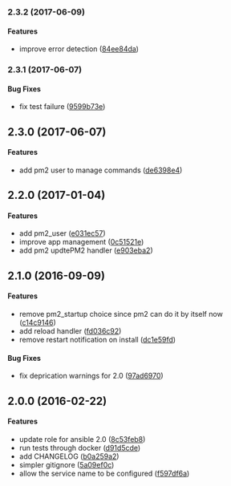 <a name="2.3.2"></a>
### 2.3.2 (2017-06-09)


#### Features

*   improve error detection ([84ee84da](https://github.com/weareinteractive/ansible-pm2/commit/84ee84dae05cce71217c5f7643c39d6be635bdeb))



<a name="2.3.1"></a>
### 2.3.1 (2017-06-07)


#### Bug Fixes

*   fix test failure ([9599b73e](https://github.com/weareinteractive/ansible-pm2/commit/9599b73e98952237655b73819dd047b13f484a69))



<a name="2.3.0"></a>
## 2.3.0 (2017-06-07)


#### Features

*   add pm2 user to manage commands ([de6398e4](https://github.com/weareinteractive/ansible-pm2/commit/de6398e4c8ca576670d0a29920f04dfd2297ab13))



<a name="2.2.0"></a>
## 2.2.0 (2017-01-04)


#### Features

*   add pm2_user ([e031ec57](https://github.com/weareinteractive/ansible-pm2/commit/e031ec57b17d6915605b3288ee81959b34c8341a))
*   improve app management ([0c51521e](https://github.com/weareinteractive/ansible-pm2/commit/0c51521e7fc3c57d0f16450014798ba67bb74975))
*   add pm2 updtePM2 handler ([e903eba2](https://github.com/weareinteractive/ansible-pm2/commit/e903eba27e2661d22ffc426aa5fe951d8a3c92f2))



<a name="2.1.0"></a>
## 2.1.0 (2016-09-09)


#### Features

*   remove pm2_startup choice since pm2 can do it by itself now ([c14c9146](https://github.com/weareinteractive/ansible-pm2/commit/c14c91460760790d29996de9a8561da21f07fc81))
*   add reload handler ([fd036c92](https://github.com/weareinteractive/ansible-pm2/commit/fd036c928c1244172f3decccb077ca092dbe75ac))
*   remove restart notification on install ([dc1e59fd](https://github.com/weareinteractive/ansible-pm2/commit/dc1e59fd1dd2a2ba78aa08f721fd228bfdeff4e1))

#### Bug Fixes

*   fix deprication warnings for 2.0 ([97ad6970](https://github.com/weareinteractive/ansible-pm2/commit/97ad69703223247f6175c0c9d1f9c7ee772f19fb))



<a name="2.0.0"></a>
## 2.0.0 (2016-02-22)


#### Features

*   update role for ansible 2.0 ([8c53feb8](https://github.com/weareinteractive/ansible-pm2/commit/8c53feb8563c0738ee5b5c4d8fd2271e6dbbddd0))
*   run tests through docker ([d91d5cde](https://github.com/weareinteractive/ansible-pm2/commit/d91d5cde408e56d59a05295e3629e5f470b3b757))
*   add CHANGELOG ([b0a259a2](https://github.com/weareinteractive/ansible-pm2/commit/b0a259a2bc6ba8085b200185b473dc2fd8bdcdcd))
*   simpler gitignore ([5a09ef0c](https://github.com/weareinteractive/ansible-pm2/commit/5a09ef0cdcb5ddd49b88d917d3e038e9dcd0116a))
*   allow the service name to be configured ([f597df6a](https://github.com/weareinteractive/ansible-pm2/commit/f597df6a4187155a2b7f36a154fca05f3650f19b))



